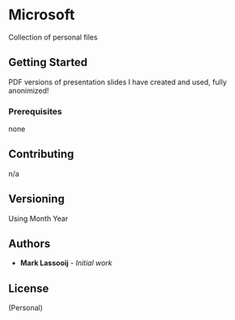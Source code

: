 # Microsoft

Collection of personal files


## Getting Started

PDF versions of presentation slides I have created and used, fully anonimized!

### Prerequisites

none

## Contributing

n/a

## Versioning

Using Month <version number> Year

## Authors

* **Mark Lassooij** - *Initial work*

## License

(Personal)


